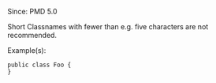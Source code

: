 Since: PMD 5.0

Short Classnames with fewer than e.g. five characters are not recommended.

Example(s):
```
public class Foo {
}
```
